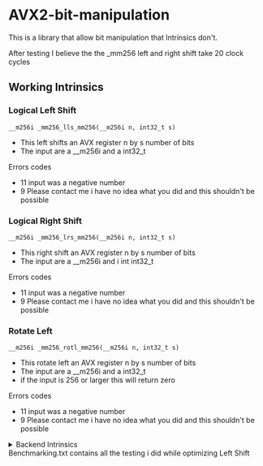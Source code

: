 # AVX2-bit-manipulation
This is a library that allow bit manipulation that Intrinsics don't.

After testing I believe the the _mm256 left and right shift take 20 clock cycles

## Working Intrinsics
###	Logical Left Shift
```
__m256i _mm256_lls_mm256(__m256i n, int32_t s)
```

- This left shifts an AVX register n by s number of bits
- The input are a __m256i and a int32_t

Errors codes
- 11 input was a negative number
- 9 Please contact me i have no idea what you did and this shouldn't be possible

###	Logical Right Shift
```
__m256i _mm256_lrs_mm256(__m256i n, int32_t s)
```
- This right shift an AVX register n by s number of bits
- The input are a __m256i and i int int32_t

Errors codes
- 11 input was a negative number
- 9 Please contact me i have no idea what you did and this shouldn't be possible

###	Rotate Left 
```
__m256i _mm256_rotl_mm256(__m256i n, int32_t s)
```

- This rotate left an AVX register n by s number of bits
- The input are a __m256i and a int32_t
- if the input is 256 or larger this will return zero  

Errors codes 
- 11 input was a negative number
- 9 Please contact me i have no idea what you did and this shouldn't be possible

<details><summary>Backend Intrinsics</summary>

## Backend Intrinsics
###	Logical Left Shift
```
_mm256_lls_mm256_helper(__m256i n, int32_t s)
```
- This left shifts an AVX register n by s number of bits up to 64
- The input are a __m256i and a int32_t

```
_mm256_lls_64(__m256i n)
```
- This left shifts an AVX register n by 64 bits
- The input is a __m256i
```
_mm256_lls_128(__m256i n)
```
- This left shifts an AVX register n by 128 bits
- The input is a __m256i
```
_mm256_lls_192(__m256i n)
```
- This left shifts an AVX register n by 192 bits
- The input is a __m256i


###	Logical Right Shift
```
_mm256_lrs_mm256_helper(__m256i n, int32_t s)
```
- This right shifts an AVX register n by s number of bits up to 64
- The input are a __m256i and a int32_t
```
_mm256_lrs_64(__m256i n)
```
- This right shifts an AVX register n by 64 bits
- The input is a __m256i
```
_mm256_lrs_128(__m256i n)
```
- This right shifts an AVX register n by 128 bits
- The input is a __m256i
```
_mm256_lrs_192(__m256i n)
```
- This right shifts an AVX register n by 192 bits
- The input is a __m256i
</details>
Benchmarking.txt contains all the testing i did while optimizing Left Shift